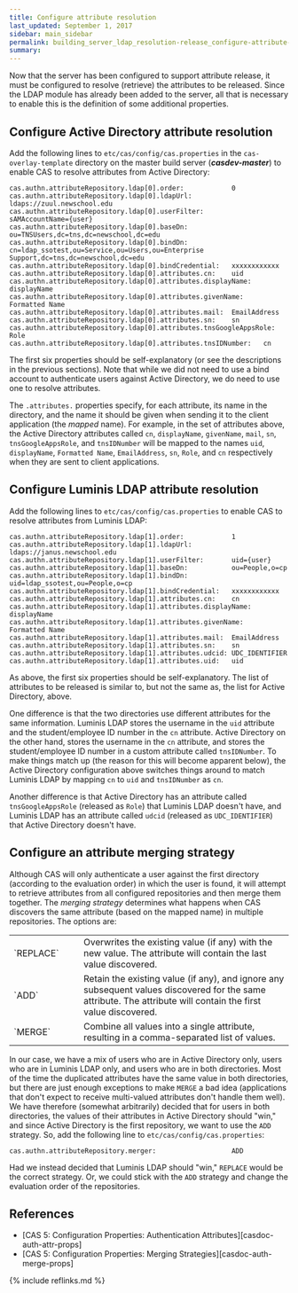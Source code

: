 ```yaml
---
title: Configure attribute resolution
last_updated: September 1, 2017
sidebar: main_sidebar
permalink: building_server_ldap_resolution-release_configure-attribute-resolution.html
summary:
---
```


Now that the server has been configured to support attribute release, it must be configured to resolve (retrieve) the attributes to be released. Since the LDAP module has already been added to the server, all that is necessary to enable this is the definition of some additional properties.

## Configure Active Directory attribute resolution

Add the following lines to `etc/cas/config/cas.properties` in the `cas-overlay-template` directory on the master build server (***casdev-master***) to enable CAS to resolve attributes from Active Directory:

```properties
cas.authn.attributeRepository.ldap[0].order:            0
cas.authn.attributeRepository.ldap[0].ldapUrl:          ldaps://zuul.newschool.edu
cas.authn.attributeRepository.ldap[0].userFilter:       sAMAccountName={user}
cas.authn.attributeRepository.ldap[0].baseDn:           ou=TNSUsers,dc=tns,dc=newschool,dc=edu
cas.authn.attributeRepository.ldap[0].bindDn:           cn=ldap_ssotest,ou=Service,ou=Users,ou=Enterprise Support,dc=tns,dc=newschool,dc=edu
cas.authn.attributeRepository.ldap[0].bindCredential:   xxxxxxxxxxxx
cas.authn.attributeRepository.ldap[0].attributes.cn:    uid
cas.authn.attributeRepository.ldap[0].attributes.displayName:   displayName
cas.authn.attributeRepository.ldap[0].attributes.givenName:     Formatted Name
cas.authn.attributeRepository.ldap[0].attributes.mail:  EmailAddress
cas.authn.attributeRepository.ldap[0].attributes.sn:    sn
cas.authn.attributeRepository.ldap[0].attributes.tnsGoogleAppsRole:     Role
cas.authn.attributeRepository.ldap[0].attributes.tnsIDNumber:   cn
```

The first six properties should be self-explanatory (or see the descriptions in the previous sections). Note that while we did not need to use a bind account to authenticate users against Active Directory, we do need to use one to resolve attributes.

The `.attributes.` properties specify, for each attribute, its name in the directory, and the name it should be given when sending it to the client application (the *mapped* name). For example, in the set of attributes above, the Active Directory attributes called `cn`, `displayName`, `givenName`, `mail`, `sn`, `tnsGoogleAppsRole`, and `tnsIDNumber` will be mapped to the names `uid`, `displayName`, `Formatted Name`, `EmailAddress`, `sn`, `Role`, and `cn` respectively when they are sent to client applications.

## Configure Luminis LDAP attribute resolution

Add the following lines to `etc/cas/config/cas.properties` to enable CAS to resolve attributes from Luminis LDAP:

```properties
cas.authn.attributeRepository.ldap[1].order:            1
cas.authn.attributeRepository.ldap[1].ldapUrl:          ldaps://janus.newschool.edu
cas.authn.attributeRepository.ldap[1].userFilter:       uid={user}
cas.authn.attributeRepository.ldap[1].baseDn:           ou=People,o=cp
cas.authn.attributeRepository.ldap[1].bindDn:           uid=ldap_ssotest,ou=People,o=cp
cas.authn.attributeRepository.ldap[1].bindCredential:   xxxxxxxxxxxx
cas.authn.attributeRepository.ldap[1].attributes.cn:    cn
cas.authn.attributeRepository.ldap[1].attributes.displayName:   displayName
cas.authn.attributeRepository.ldap[1].attributes.givenName:     Formatted Name
cas.authn.attributeRepository.ldap[1].attributes.mail:  EmailAddress
cas.authn.attributeRepository.ldap[1].attributes.sn:    sn
cas.authn.attributeRepository.ldap[1].attributes.udcid: UDC_IDENTIFIER
cas.authn.attributeRepository.ldap[1].attributes.uid:   uid
```

As above, the first six properties should be self-explanatory. The list of attributes to be released is similar to, but not the same as, the list for Active Directory, above.

One difference is that the two directories use different attributes for the same information. Luminis LDAP stores the username in the `uid` attribute and the student/employee ID number in the `cn` attribute. Active Directory on the other hand, stores the username in the `cn` attribute, and stores the student/employee ID number in a custom attribute called `tnsIDNumber`. To make things match up (the reason for this will become apparent below), the Active Directory configuration above switches things around to match Luminis LDAP by mapping `cn` to `uid` and `tnsIDNumber` as `cn`.

Another difference is that Active Directory has an attribute called `tnsGoogleAppsRole` (released as `Role`) that Luminis LDAP doesn't have, and Luminis LDAP has an attribute called `udcid` (released as `UDC_IDENTIFIER`) that Active Directory doesn't have.

## Configure an attribute merging strategy

Although CAS will only authenticate a user against the first directory (according to the evaluation order) in which the user is found, it will attempt to retrieve attributes from all configured repositories and then merge them together. The *merging strategy* determines what happens when CAS discovers the same attribute (based on the mapped name) in multiple repositories. The options are:

<table>
    <colgroup>
        <col width="25%" />
        <col width="75%" />
    </colgroup>
    <tbody>
        <tr>
            <td markdown="span">`REPLACE`</td>
            <td markdown="span">Overwrites the existing value (if any) with the new value. The attribute will contain the last value discovered.</td>
        </tr>
        <tr>
           <td markdown="span">`ADD`</td>
           <td markdown="span">Retain the existing value (if any), and ignore any subsequent values discovered for the same attribute. The attribute will contain the first value discovered.</td>
        </tr>
        <tr>
            <td markdown="span">`MERGE`</td>
            <td markdown="span">Combine all values into a single attribute, resulting in a comma-separated list of values.</td>
        </tr>
    </tbody>
</table>

In our case, we have a mix of users who are in Active Directory only, users who are in Luminis LDAP only, and users who are in both directories. Most of the time the duplicated attributes have the same value in both directories, but there are just enough exceptions to make `MERGE` a bad idea (applications that don't expect to receive multi-valued attributes don't handle them well). We have therefore (somewhat arbitrarily) decided that for users in both directories, the values of their attributes in Active Directory should "win," and since Active Directory is the first repository, we want to use the `ADD` strategy. So, add the following line to `etc/cas/config/cas.properties`:

```
cas.authn.attributeRepository.merger:                   ADD
```

Had we instead decided that Luminis LDAP should "win," `REPLACE` would be the correct strategy. Or, we could stick with the `ADD` strategy and change the evaluation order of the repositories.

## References

* [CAS 5: Configuration Properties: Authentication Attributes][casdoc-auth-attr-props]
* [CAS 5: Configuration Properties: Merging Strategies][casdoc-auth-merge-props]

{% include reflinks.md %}
